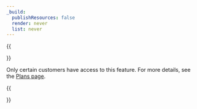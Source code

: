 ```yaml
---
_build:
  publishResources: false
  render: never
  list: never
---
```


{{<Aside type="note">}}

Only certain customers have access to this feature. For more details, see the [Plans page](/cloudflare-for-saas/plans/).

{{</Aside>}}
